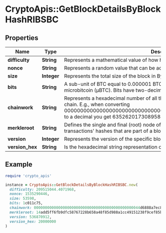 # CryptoApis::GetBlockDetailsByBlockHashRIBSBC

## Properties

| Name | Type | Description | Notes |
| ---- | ---- | ----------- | ----- |
| **difficulty** | **String** | Represents a mathematical value of how hard it is to find a valid hash for this block. |  |
| **nonce** | **String** | Represents a random value that can be adjusted to satisfy the Proof of Work. |  |
| **size** | **Integer** | Represents the total size of the block in Bytes. |  |
| **bits** | **String** | A sub-unit of BTC equal to 0.000001 BTC, or 100 Satoshi, and is the same as microbitcoin (μBTC). Bits have two-decimal precision. |  |
| **chainwork** | **String** | Represents a hexadecimal number of all the hashes necessary to produce the current chain. E.g., when converting 0000000000000000000000000000000000000000000086859f7a841475b236fd to a decimal you get 635262017308958427068157 hashes, or 635262 exahashes. |  |
| **merkleroot** | **String** | Defines the single and final (root) node of a Merkle tree. It is the combined hash of all transactions&#39; hashes that are part of a blockchain block. |  |
| **version** | **Integer** | Represents the version of the specific block on the blockchain. |  |
| **version_hex** | **String** | Is the hexadecimal string representation of the block&#39;s version. |  |

## Example

```ruby
require 'crypto_apis'

instance = CryptoApis::GetBlockDetailsByBlockHashRIBSBC.new(
  difficulty: 209515044.4071968,
  nonce: 1535290446,
  size: 53598,
  bits: 1c011c75,
  chainwork: 000000000000000000000000000000000000000000000044d6888a7ec8caf0ce,
  merkleroot: 14add5ff6fb9dfc58767228b658a48f85d988a1cc49151238f9cef85b53e54d2,
  version: 536870912,
  version_hex: 20000000
)
```

